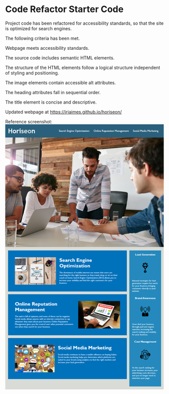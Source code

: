 # Code Refactor Starter Code

Project code has been refactored for accessibility standards, so that the site is optimized for search engines.

The following criteria has been met.

Webpage meets accessibility standards.

The source code includes semantic HTML elements.

The structure of the HTML elements follow a logical structure independent of styling and positioning.

The image elements contain accessible alt attributes.

The heading attributes fall in sequential order.

The title element is concise and descriptive.

Updated webpage at <https://irjaimes.github.io/horiseon/>

Reference screenshot:
 ![Screenshot](assets/images/screenshot.png)

